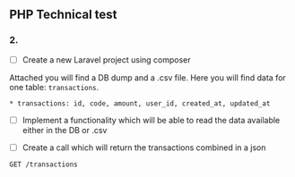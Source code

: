 ## PHP Technical test

### 2.

* [ ] Create a new Laravel project using composer

Attached you will find a DB dump and a .csv file. Here you will find data for one table: `transactions`.
```
* transactions: id, code, amount, user_id, created_at, updated_at
```

* [ ] Implement a functionality which will be able to read the data available either in the DB or .csv

* [ ] Create a call which will return the transactions combined in a json

```GET /transactions```
